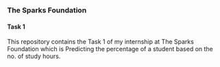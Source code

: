 ### The Sparks Foundation
#### Task 1
This repository contains the Task 1 of my internship at The Sparks Foundation which is Predicting the percentage of a student based on the no. of study hours.

